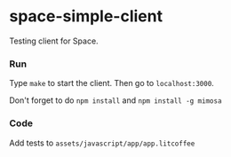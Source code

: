 space-simple-client
===================

Testing client for Space.

### Run

Type `make` to start the client. Then go to `localhost:3000`.

Don't forget to do `npm install` and `npm install -g mimosa`

### Code

Add tests to `assets/javascript/app/app.litcoffee`

